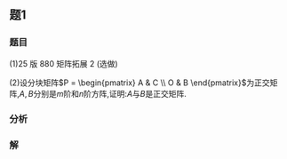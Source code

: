 ## 题1
### 题目
(1)25 版 880 矩阵拓展 2 (选做) 

(2)设分块矩阵$P = \begin{pmatrix} A & C \\ O & B \end{pmatrix}$为正交矩阵,$A,B$分别是$m$阶和$n$阶方阵,证明:$A$与$B$是正交矩阵.
### 分析

### 解